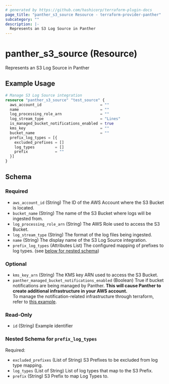 ```yaml
---
# generated by https://github.com/hashicorp/terraform-plugin-docs
page_title: "panther_s3_source Resource - terraform-provider-panther"
subcategory: ""
description: |-
  Represents an S3 Log Source in Panther
---
```


# panther_s3_source (Resource)

Represents an S3 Log Source in Panther

## Example Usage

```terraform
# Manage S3 Log Source integration
resource "panther_s3_source" "test_source" {
  aws_account_id                          = ""
  name                                    = ""
  log_processing_role_arn                 = ""
  log_stream_type                         = "Lines"
  is_managed_bucket_notifications_enabled = true
  kms_key                                 = ""
  bucket_name                             = ""
  prefix_log_types = [{
    excluded_prefixes = []
    log_types         = []
    prefix            = ""
  }]
}
```

<!-- schema generated by tfplugindocs -->
## Schema

### Required

- `aws_account_id` (String) The ID of the AWS Account where the S3 Bucket is located.
- `bucket_name` (String) The name of the S3 Bucket where logs will be ingested from.
- `log_processing_role_arn` (String) The AWS Role used to access the S3 Bucket.
- `log_stream_type` (String) The format of the log files being ingested.
- `name` (String) The display name of the S3 Log Source integration.
- `prefix_log_types` (Attributes List) The configured mapping of prefixes to log types. (see [below for nested schema](#nestedatt--prefix_log_types))

### Optional

- `kms_key_arn` (String) The KMS key ARN used to access the S3 Bucket.
- `panther_managed_bucket_notifications_enabled` (Boolean) True if bucket notifications are being managed by Panther.  __This will cause Panther to create additional infrastructure in your AWS account.__ \
To manage the notification-related infrastructure through terraform, refer to [this example](https://github.com/panther-labs/panther-auxiliary/tree/main/terraform/panther_log_processing_notifications).

### Read-Only

- `id` (String) Example identifier

<a id="nestedatt--prefix_log_types"></a>
### Nested Schema for `prefix_log_types`

Required:

- `excluded_prefixes` (List of String) S3 Prefixes to be excluded from log type mapping.
- `log_types` (List of String) List of log types that map to the S3 Prefix.
- `prefix` (String) S3 Prefix to map Log Types to.
